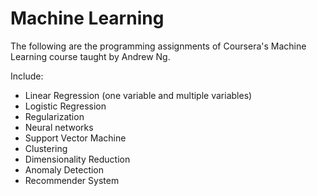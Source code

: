 # Machine Learning
The following are the programming assignments of Coursera's Machine Learning course taught by Andrew Ng.

Include:

- Linear Regression (one variable and multiple variables)
- Logistic Regression
- Regularization
- Neural networks
- Support Vector Machine
- Clustering
- Dimensionality Reduction
- Anomaly Detection
- Recommender System
